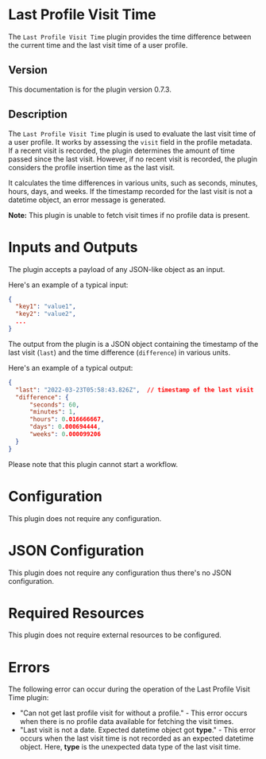 # Last Profile Visit Time

The `Last Profile Visit Time` plugin provides the time difference between the current time and the last visit time of a user profile.

## Version

This documentation is for the plugin version 0.7.3.

## Description

The `Last Profile Visit Time` plugin is used to evaluate the last visit time of a user profile. It works by assessing the `visit` field in the profile metadata. If a recent visit is recorded, the plugin determines the amount of time passed since the last visit. However, if no recent visit is recorded, the plugin considers the profile insertion time as the last visit. 

It calculates the time differences in various units, such as seconds, minutes, hours, days, and weeks. If the timestamp recorded for the last visit is not a datetime object, an error message is generated.

__Note:__ This plugin is unable to fetch visit times if no profile data is present.


# Inputs and Outputs

The plugin accepts a payload of any JSON-like object as an input. 

Here's an example of a typical input:

```json
{
  "key1": "value1",
  "key2": "value2",
  ...
}
```

The output from the plugin is a JSON object containing the timestamp of the last visit (`last`) and the time difference (`difference`) in various units.

Here's an example of a typical output:

```json
{
  "last": "2022-03-23T05:58:43.826Z",  // timestamp of the last visit
  "difference": {
      "seconds": 60,
      "minutes": 1,
      "hours": 0.016666667,
      "days": 0.000694444,
      "weeks": 0.000099206
  }
}
```

Please note that this plugin cannot start a workflow. 

# Configuration

This plugin does not require any configuration.

# JSON Configuration

This plugin does not require any configuration thus there's no JSON configuration.

# Required Resources

This plugin does not require external resources to be configured.

# Errors

The following error can occur during the operation of the Last Profile Visit Time plugin:

- "Can not get last profile visit for without a profile." - This error occurs when there is no profile data available for fetching the visit times.
- "Last visit is not a date. Expected datetime object got __type__." - This error occurs when the last visit time is not recorded as an expected datetime object. Here, __type__ is the unexpected data type of the last visit time.